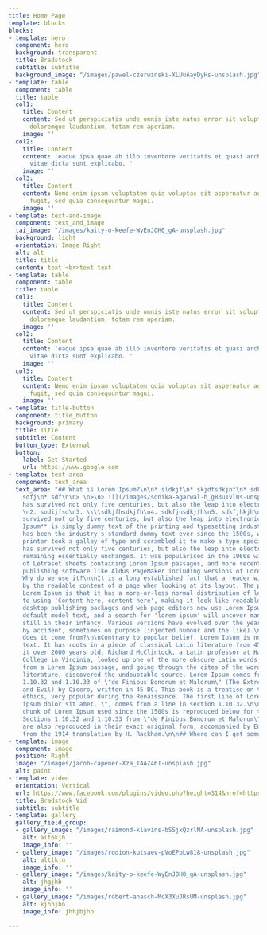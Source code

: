 ```yaml
---
title: Home Page
template: blocks
blocks:
- template: hero
  component: hero
  background: transparent
  title: Bradstock
  subtitle: subtitle
  background_image: "/images/pawel-czerwinski-XLUuAayDyHs-unsplash.jpg"
- template: table
  component: table
  title: table
  col1:
    title: Content
    content: Sed ut perspiciatis unde omnis iste natus error sit voluptatem accusantium
      doloremque laudantium, totam rem aperiam.
    image: ''
  col2:
    title: Content
    content: 'eaque ipsa quae ab illo inventore veritatis et quasi architecto beatae
      vitae dicta sunt explicabo. '
    image: ''
  col3:
    title: Content
    content: Nemo enim ipsam voluptatem quia voluptas sit aspernatur aut odit aut
      fugit, sed quia consequuntur magni.
    image: ''
- template: text-and-image
  component: text_and_image
  tai_image: "/images/kaity-o-keefe-WyEnJOH0_gA-unsplash.jpg"
  background: light
  orientation: Image Right
  alt: alt
  title: title
  content: text <br>text text
- template: table
  component: table
  title: table
  col1:
    title: Content
    content: Sed ut perspiciatis unde omnis iste natus error sit voluptatem accusantium
      doloremque laudantium, totam rem aperiam.
    image: ''
  col2:
    title: Content
    content: 'eaque ipsa quae ab illo inventore veritatis et quasi architecto beatae
      vitae dicta sunt explicabo. '
    image: ''
  col3:
    title: Content
    content: Nemo enim ipsam voluptatem quia voluptas sit aspernatur aut odit aut
      fugit, sed quia consequuntur magni.
    image: ''
- template: title-button
  component: title_button
  background: primary
  title: Title
  subtitle: Content
  button_type: External
  button:
    label: Get Started
    url: https://www.google.com
- template: text-area
  component: text_area
  text_area: "## What is Lorem Ipsum?\n\n* sldkjf\n* skjdfsdkjnf\n* sdkjfnsdkfjn\n*
    sdfj\n* sdf\n\n> \n>\n> ![](/images/sonika-agarwal-h_g83u1vl0s-unsplash.jpg)t
    has survived not only five centuries, but also the leap into electronic typesetting,\n\n1.
    \n2. sodijfsd\n3. \\\\sdkjfhsdkjfh\n4. sdkfjhsdkjfh\n5. sdkfjhkjh\n\n   t has
    survived not only five centuries, but also the leap into electronic typesetting,\n\n**Lorem
    Ipsum** is simply dummy text of the printing and typesetting industry. Lorem Ipsum
    has been the industry's standard dummy text ever since the 1500s, when an unknown
    printer took a galley of type and scrambled it to make a type specimen book. It
    has survived not only five centuries, but also the leap into electronic typesetting,
    remaining essentially unchanged. It was popularised in the 1960s with the release
    of Letraset sheets containing Lorem Ipsum passages, and more recently with desktop
    publishing software like Aldus PageMaker including versions of Lorem Ipsum.\n\n##
    Why do we use it?\n\nIt is a long established fact that a reader will be distracted
    by the readable content of a page when looking at its layout. The point of using
    Lorem Ipsum is that it has a more-or-less normal distribution of letters, as opposed
    to using 'Content here, content here', making it look like readable English. Many
    desktop publishing packages and web page editors now use Lorem Ipsum as their
    default model text, and a search for 'lorem ipsum' will uncover many web sites
    still in their infancy. Various versions have evolved over the years, sometimes
    by accident, sometimes on purpose (injected humour and the like).\n\n## Where
    does it come from?\n\nContrary to popular belief, Lorem Ipsum is not simply random
    text. It has roots in a piece of classical Latin literature from 45 BC, making
    it over 2000 years old. Richard McClintock, a Latin professor at Hampden-Sydney
    College in Virginia, looked up one of the more obscure Latin words, consectetur,
    from a Lorem Ipsum passage, and going through the cites of the word in classical
    literature, discovered the undoubtable source. Lorem Ipsum comes from sections
    1.10.32 and 1.10.33 of \"de Finibus Bonorum et Malorum\" (The Extremes of Good
    and Evil) by Cicero, written in 45 BC. This book is a treatise on the theory of
    ethics, very popular during the Renaissance. The first line of Lorem Ipsum, \"Lorem
    ipsum dolor sit amet..\", comes from a line in section 1.10.32.\n\nThe standard
    chunk of Lorem Ipsum used since the 1500s is reproduced below for those interested.
    Sections 1.10.32 and 1.10.33 from \"de Finibus Bonorum et Malorum\" by Cicero
    are also reproduced in their exact original form, accompanied by English versions
    from the 1914 translation by H. Rackham.\n\n## Where can I get some?"
- template: image
  component: image
  position: Right
  image: "/images/jacob-capener-Xza_TAAZ46I-unsplash.jpg"
  alt: paint
- template: video
  orientation: Vertical
  url: https://www.facebook.com/plugins/video.php?height=314&href=https%3A%2F%2Fwww.facebook.com%2Fossie.elkins%2Fvideos%2F3570471376311129%2F&show_text=false&width=560&t=0"
  title: Bradstock Vid
  subtitle: subtitle
- template: gallery
  gallery_field_group:
  - gallery_image: "/images/raimond-klavins-bSSjxQzrlNA-unsplash.jpg"
    alt: alt6kjh
    image_info: ''
  - gallery_image: "/images/rodion-kutsaev-pVoEPpLw818-unsplash.jpg"
    alt: altlkjn
    image_info: ''
  - gallery_image: "/images/kaity-o-keefe-WyEnJOH0_gA-unsplash.jpg"
    alt: jhgjhb
    image_info: ''
  - gallery_image: "/images/robert-anasch-McX3XuJRsUM-unsplash.jpg"
    alt: kjhbjbn
    image_info: jhbjbjhb

---
```

